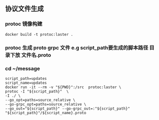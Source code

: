 
## 协议文件生成
### protoc 镜像构建
```shell
docker build -t protoc:laster .
```
### protoc 生成 proto grpc 文件 e.g script_path要生成的脚本路径 目录下放  文件名.proto
### cd ~/message
```shell
script_path=updates
script_name=updates
docker run -it --rm -v "${PWD}":/src  protoc:laster \
protoc -I "${script_path}"  \
-I ./ \
--go_opt=paths=source_relative \
--go-grpc_opt=paths=source_relative \
--go_out="${script_path}" --go-grpc_out=:"${script_path}" "${script_path}"/${script_name}.proto  
```